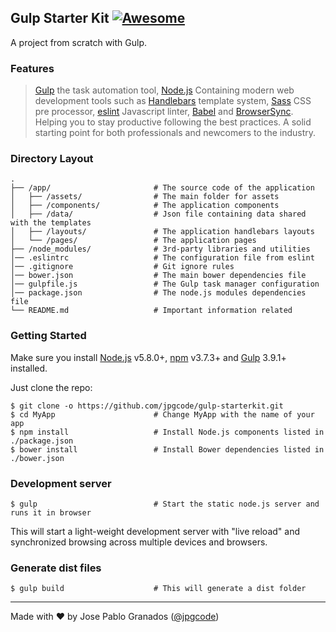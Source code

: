 ## Gulp Starter Kit [![Awesome](https://cdn.rawgit.com/sindresorhus/awesome/d7305f38d29fed78fa85652e3a63e154dd8e8829/media/badge.svg)](https://github.com/sindresorhus/awesome)

A project from scratch with Gulp.

### Features

> [Gulp](http://gulpjs.com/) the task automation tool,
> [Node.js](https://nodejs.org/) Containing
> modern web development tools such as 
> [Handlebars](http://handlebarsjs.com/) template system,
> [Sass](http://sass-lang.com/) CSS pre processor,
> [eslint](http://eslint.org/) Javascript linter,
> [Babel](http://babeljs.io/) and [BrowserSync](http://www.browsersync.io/).
> Helping you to stay productive following the best practices. A solid starting
> point for both professionals and newcomers to the industry.

### Directory Layout

```
.
├── /app/                       # The source code of the application
│   ├── /assets/                # The main folder for assets
│   ├── /components/            # The application components
│   ├── /data/                  # Json file containing data shared with the templates
│   ├── /layouts/               # The application handlebars layouts
│   └── /pages/                 # The application pages
├── /node_modules/              # 3rd-party libraries and utilities
│── .eslintrc                   # The configuration file from eslint
│── .gitignore                  # Git ignore rules
│── bower.json                  # The main bower dependencies file
│── gulpfile.js                 # The Gulp task manager configuration
│── package.json                # The node.js modules dependencies file
└── README.md                   # Important information related
```

### Getting Started

Make sure you install [Node.js](https://nodejs.org/en/) v5.8.0+, [npm](https://www.npmjs.com/) v3.7.3+ and [Gulp](http://gulpjs.com/) 3.9.1+ installed.

Just clone the repo:

```shell
$ git clone -o https://github.com/jpgcode/gulp-starterkit.git
$ cd MyApp                      # Change MyApp with the name of your app
$ npm install                   # Install Node.js components listed in ./package.json
$ bower install                 # Install Bower dependencies listed in ./bower.json
```

### Development server

```shell
$ gulp                          # Start the static node.js server and runs it in browser
```

This will start a light-weight development server with "live reload" and
synchronized browsing across multiple devices and browsers.

### Generate dist files

```shell
$ gulp build                    # This will generate a dist folder
```

---
Made with ♥ by Jose Pablo Granados ([@jpgcode](https://twitter.com/jpgcode))
